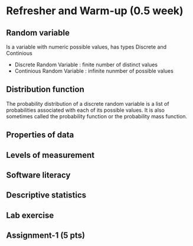 # Refresher and Warm-up (0.5 week)
## Random variable
Is a variable with numeric possible values, has types Discrete and Continious
* Discrete Random Variable :  finite number of distinct values
* Continious Random Variable : infinite nunmber of possible values

## Distribution function
The probability distribution of a discrete random variable is a list of probabilities associated with each of its possible values. It is also sometimes called the probability function or the probability mass function.

## Properties of data
## Levels of measurement
## Software literacy
## Descriptive statistics
## Lab exercise
## Assignment-1 (5 pts)
